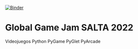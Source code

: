 [![Binder](https://mybinder.org/badge_logo.svg)](https://mybinder.org/v2/gh/asnramos/globalgamejam2022/blob/main/platformer-videojuego-01.ipynb)

# Global Game Jam SALTA 2022
Videojuegos Python PyGame PyGlet PyArcade

